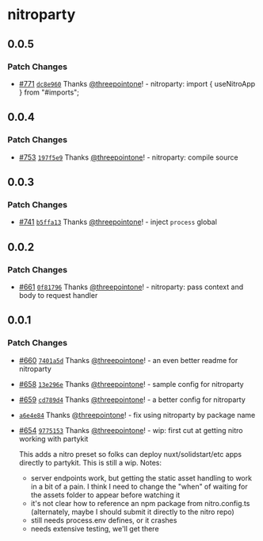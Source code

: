 # nitroparty

## 0.0.5

### Patch Changes

- [#771](https://github.com/partykit/partykit/pull/771) [`dc8e960`](https://github.com/partykit/partykit/commit/dc8e960a33f4a97e784ce1fb330af013ddcad0a5) Thanks [@threepointone](https://github.com/threepointone)! - nitroparty: import { useNitroApp } from "#imports";

## 0.0.4

### Patch Changes

- [#753](https://github.com/partykit/partykit/pull/753) [`197f5e9`](https://github.com/partykit/partykit/commit/197f5e95bcbff760c9387d1a60728bd0d4528c30) Thanks [@threepointone](https://github.com/threepointone)! - nitroparty: compile source

## 0.0.3

### Patch Changes

- [#741](https://github.com/partykit/partykit/pull/741) [`b5ffa13`](https://github.com/partykit/partykit/commit/b5ffa130b42a94b0d6c94bb55c3f89d511c2cf62) Thanks [@threepointone](https://github.com/threepointone)! - inject `process` global

## 0.0.2

### Patch Changes

- [#661](https://github.com/partykit/partykit/pull/661) [`0f81796`](https://github.com/partykit/partykit/commit/0f817961331d73a9784ddac6c26d910f12cdd513) Thanks [@threepointone](https://github.com/threepointone)! - nitroparty: pass context and body to request handler

## 0.0.1

### Patch Changes

- [#660](https://github.com/partykit/partykit/pull/660) [`7401a5d`](https://github.com/partykit/partykit/commit/7401a5d89622df0f606c316de698db7d42203fcf) Thanks [@threepointone](https://github.com/threepointone)! - an even better readme for nitroparty

- [#658](https://github.com/partykit/partykit/pull/658) [`13e296e`](https://github.com/partykit/partykit/commit/13e296e5de9cf01feb6df0c8b4cb48e5021c57e3) Thanks [@threepointone](https://github.com/threepointone)! - sample config for nitroparty

- [#659](https://github.com/partykit/partykit/pull/659) [`cd789d4`](https://github.com/partykit/partykit/commit/cd789d44adde7107fa205ed15a5c94348dc314bb) Thanks [@threepointone](https://github.com/threepointone)! - a better config for nitroparty

- [`a6e4e84`](https://github.com/partykit/partykit/commit/a6e4e8458434059e06e7c48facdf8bd451e77955) Thanks [@threepointone](https://github.com/threepointone)! - fix using nitroparty by package name

- [#654](https://github.com/partykit/partykit/pull/654) [`9775153`](https://github.com/partykit/partykit/commit/977515366ed8126c58448aaea8584136d5ec0cdc) Thanks [@threepointone](https://github.com/threepointone)! - wip: first cut at getting nitro working with partykit

  This adds a nitro preset so folks can deploy nuxt/solidstart/etc apps directly to partykit. This is still a wip. Notes:

  - server endpoints work, but getting the static asset handling to work in a bit of a pain. I think I need to change the "when" of waiting for the assets folder to appear before watching it
  - it's not clear how to reference an npm package from nitro.config.ts (alternately, maybe I should submit it directly to the nitro repo)
  - still needs process.env defines, or it crashes
  - needs extensive testing, we'll get there
